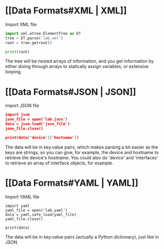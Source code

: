 # [[Data Formats#XML | XML]]
Import XML file
```python
import xml.etree.ElementTree as ET
tree = ET.parse('lab.xml')
root = tree.getroot()

print(root)
```

The tree will be nested arrays of information, and you get information by either diving through arrays to statically assign variables, or extensive looping.

# [[Data Formats#JSON | JSON]]
import JSON file
```json
import json
json_file = open('lab.json')
data = json.load('json_file')
jone_file.close()

print(data['device']['hostname'])
```
The data will be in key:value pairs, which makes parsing a bit easier as the keys are strings, so you can give, for example, the device and hostname to retrieve the device's hostname.  You could also do 'device' and 'interfaces' to retrieve an array of interface objects, for example.

# [[Data Formats#YAML | YAML]]
Import YAML file
```
import yaml
yaml_file = open('lab.yaml')
data = yaml.safe_load(yaml_file)
yaml_file.close()

print(data)
```
The data will be in key:value pairs (actually a Python dictionary), just like in JSON